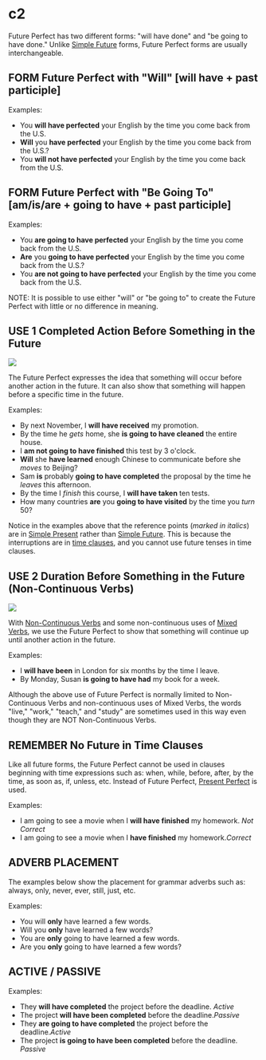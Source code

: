 # c2

Future Perfect has two different forms: "will have done" and "be going to have done." Unlike [Simple Future](http://www.englishpage.com/verbpage/simplefuture.html) forms, Future Perfect forms are usually interchangeable.

## FORM Future Perfect with "Will" \[will have + past participle]

Examples:

* You **will have perfected** your English by the time you come back from the U.S.
* **Will** you **have perfected** your English by the time you come back from the U.S.?
* You **will not have perfected** your English by the time you come back from the U.S.

## FORM Future Perfect with "Be Going To" \[am/is/are + going to have + past participle]

Examples:

* You **are going to have perfected** your English by the time you come back from the U.S.
* **Are** you **going to have perfected** your English by the time you come back from the U.S.?
* You **are not going to have perfected** your English by the time you come back from the U.S.

NOTE: It is possible to use either "will" or "be going to" to create the Future Perfect with little or no difference in meaning.

## USE 1 Completed Action Before Something in the Future

![](http://www.englishpage.com/image/verbs/futureperfect.gif)

The Future Perfect expresses the idea that something will occur before another action in the future. It can also show that something will happen before a specific time in the future.

Examples:

* By next November, I **will have received** my promotion.
* By the time he _gets_ home, she **is going to have cleaned** the entire house.
* I **am not going to have finished** this test by 3 o'clock.
* **Will** she **have learned** enough Chinese to communicate before she _moves_ to Beijing?
* Sam **is** probably **going to have completed** the proposal by the time he _leaves_ this afternoon.
* By the time I _finish_ this course, I **will have taken** ten tests.
* How many countries **are** you **going to have visited** by the time you _turn_ 50?

Notice in the examples above that the reference points (_marked in italics_) are in [Simple Present](http://www.englishpage.com/verbpage/simplepresent.html) rather than [Simple Future](http://www.englishpage.com/verbpage/simplefuture.html). This is because the interruptions are in [time clauses](http://www.englishpage.com/verbpage/simplefuture.html#tc), and you cannot use future tenses in time clauses.

## USE 2 Duration Before Something in the Future (Non-Continuous Verbs)

![](http://www.englishpage.com/image/verbs/futureperfectcontinuous.gif)

With [Non-Continuous Verbs](http://www.englishpage.com/verbpage/types.html) and some non-continuous uses of [Mixed Verbs](http://www.englishpage.com/verbpage/types.html), we use the Future Perfect to show that something will continue up until another action in the future.

Examples:

* I **will have been** in London for six months by the time I leave.
* By Monday, Susan **is going to have had** my book for a week.

Although the above use of Future Perfect is normally limited to Non-Continuous Verbs and non-continuous uses of Mixed Verbs, the words "live," "work," "teach," and "study" are sometimes used in this way even though they are NOT Non-Continuous Verbs.

## REMEMBER No Future in Time Clauses

Like all future forms, the Future Perfect cannot be used in clauses beginning with time expressions such as: when, while, before, after, by the time, as soon as, if, unless, etc. Instead of Future Perfect, [Present Perfect](http://www.englishpage.com/verbpage/presentperfect.html) is used.

Examples:

* I am going to see a movie when I **will have finished** my homework. _Not Correct_
* I am going to see a movie when I **have finished** my homework._Correct_

## ADVERB PLACEMENT

The examples below show the placement for grammar adverbs such as: always, only, never, ever, still, just, etc.

Examples:

* You will **only** have learned a few words.
* Will you **only** have learned a few words?
* You are **only** going to have learned a few words.
* Are you **only** going to have learned a few words?

## ACTIVE / PASSIVE

Examples:

* They **will have completed** the project before the deadline. _Active_
* The project **will have been completed** before the deadline._Passive_
* They **are going to have completed** the project before the deadline._Active_
* The project **is going to have been completed** before the deadline. _Passive_
